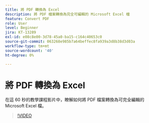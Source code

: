 ```yaml
---
title: 將 PDF 轉換為 Excel
description: 將 PDF 檔案轉換為完全可編輯的 Microsoft Excel 檔
feature: Convert PDF
role: User
level: Beginner
jira: KT-13289
exl-id: e08c8e00-3d78-45a0-ba15-c164c40653c0
source-git-commit: 063268e985b7a64beffec8fa939a3d8b38d3d03a
workflow-type: tm+mt
source-wordcount: '40'
ht-degree: 0%

---
```


# 將 PDF 轉換為 Excel

在這 60 秒的教學課程影片中，瞭解如何將 PDF 檔案轉換為可完全編輯的 Microsoft Excel 檔。

>[!VIDEO](https://video.tv.adobe.com/v/3409908?quality=12&learn=on&hidetitle=true)
